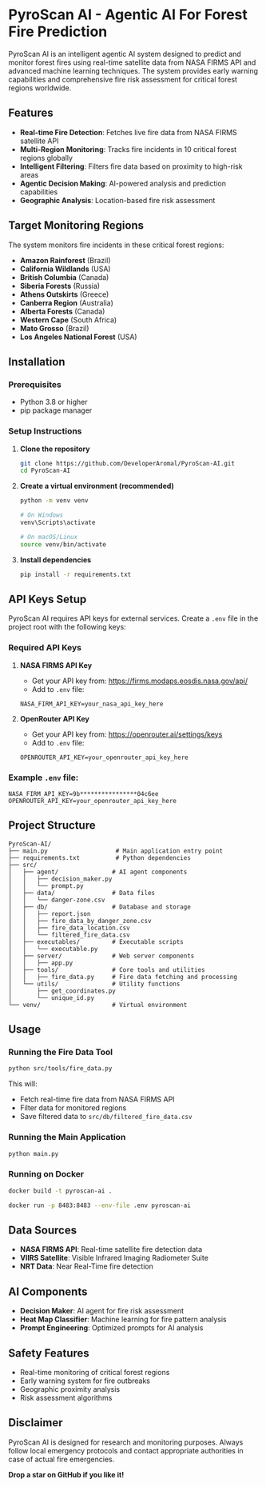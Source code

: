 #  PyroScan AI - Agentic AI For Forest Fire Prediction 

PyroScan AI is an intelligent agentic AI system designed to predict and monitor forest fires using real-time satellite data from NASA FIRMS API and advanced machine learning techniques. The system provides early warning capabilities and comprehensive fire risk assessment for critical forest regions worldwide.

##  Features

- **Real-time Fire Detection**: Fetches live fire data from NASA FIRMS satellite API
- **Multi-Region Monitoring**: Tracks fire incidents in 10 critical forest regions globally
- **Intelligent Filtering**: Filters fire data based on proximity to high-risk areas
- **Agentic Decision Making**: AI-powered analysis and prediction capabilities
- **Geographic Analysis**: Location-based fire risk assessment


## Target Monitoring Regions

The system monitors fire incidents in these critical forest regions:

- **Amazon Rainforest** (Brazil)
- **California Wildlands** (USA)
- **British Columbia** (Canada)
- **Siberia Forests** (Russia)
- **Athens Outskirts** (Greece)
- **Canberra Region** (Australia)
- **Alberta Forests** (Canada)
- **Western Cape** (South Africa)
- **Mato Grosso** (Brazil)
- **Los Angeles National Forest** (USA)

## Installation

### Prerequisites

- Python 3.8 or higher
- pip package manager

### Setup Instructions

1. **Clone the repository**
   ```bash
   git clone https://github.com/DeveloperAromal/PyroScan-AI.git
   cd PyroScan-AI
   ```

2. **Create a virtual environment (recommended)**
   ```bash
   python -m venv venv
   
   # On Windows
   venv\Scripts\activate
   
   # On macOS/Linux
   source venv/bin/activate
   ```

3. **Install dependencies**
   ```bash
   pip install -r requirements.txt
   ```

##  API Keys Setup

PyroScan AI requires API keys for external services. Create a `.env` file in the project root with the following keys:

### Required API Keys

1. **NASA FIRMS API Key**
   - Get your API key from: https://firms.modaps.eosdis.nasa.gov/api/
   - Add to `.env` file:
   ```
   NASA_FIRM_API_KEY=your_nasa_api_key_here
   ```

2. **OpenRouter API Key**
   - Get your API key from: https://openrouter.ai/settings/keys
   - Add to `.env` file:
   ```
   OPENROUTER_API_KEY=your_openrouter_api_key_here
   ```

### Example `.env` file:
```
NASA_FIRM_API_KEY=9b****************04c6ee
OPENROUTER_API_KEY=your_openrouter_api_key_here
```

## Project Structure

```
PyroScan-AI/
├── main.py                   # Main application entry point
├── requirements.txt          # Python dependencies
├── src/
│   ├── agent/               # AI agent components
│   │   ├── decision_maker.py
│   │   └── prompt.py
│   ├── data/                # Data files
│   │   └── danger-zone.csv
│   ├── db/                  # Database and storage
│   │   ├── report.json
│   │   ├── fire_data_by_danger_zone.csv
│   │   ├── fire_data_location.csv
│   │   └── filtered_fire_data.csv
│   ├── executables/         # Executable scripts
│   │   └── executable.py
│   ├── server/              # Web server components
│   │   ├── app.py
│   ├── tools/               # Core tools and utilities
│   │   ├── fire_data.py     # Fire data fetching and processing
│   └── utils/               # Utility functions
│       ├── get_coordinates.py
│       └── unique_id.py
└── venv/                    # Virtual environment
```

## Usage

### Running the Fire Data Tool

```bash
python src/tools/fire_data.py
```

This will:
- Fetch real-time fire data from NASA FIRMS API
- Filter data for monitored regions
- Save filtered data to `src/db/filtered_fire_data.csv`

### Running the Main Application

```bash
python main.py
```

### Running on Docker

```bash
docker build -t pyroscan-ai .

docker run -p 8483:8483 --env-file .env pyroscan-ai
```



## Data Sources

- **NASA FIRMS API**: Real-time satellite fire detection data
- **VIIRS Satellite**: Visible Infrared Imaging Radiometer Suite
- **NRT Data**: Near Real-Time fire detection

## AI Components

- **Decision Maker**: AI agent for fire risk assessment
- **Heat Map Classifier**: Machine learning for fire pattern analysis
- **Prompt Engineering**: Optimized prompts for AI analysis

## Safety Features

- Real-time monitoring of critical forest regions
- Early warning system for fire outbreaks
- Geographic proximity analysis
- Risk assessment algorithms


## Disclaimer

PyroScan AI is designed for research and monitoring purposes. Always follow local emergency protocols and contact appropriate authorities in case of actual fire emergencies.


**Drop a star on GitHub if you like it!** 